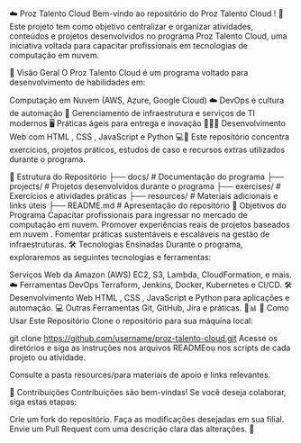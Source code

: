 ☁️ Proz Talento Cloud
Bem-vindo ao repositório do Proz Talento Cloud ! 🎉 Este projeto tem como objetivo centralizar e organizar atividades, conteúdos e projetos desenvolvidos no programa Proz Talento Cloud, uma iniciativa voltada para capacitar profissionais em tecnologias de computação em nuvem.

🚀 Visão Geral
O Proz Talento Cloud é um programa voltado para desenvolvimento de habilidades em:

Computação em Nuvem (AWS, Azure, Google Cloud) ☁️
DevOps e cultura de automação 🤖
Gerenciamento de infraestrutura e serviços de TI modernos 🖥️
Práticas ágeis para entrega e inovação 🏃‍♂️💨
Desenvolvimento Web com HTML , CSS , JavaScript e Python 💻🐍
Este repositório concentra exercícios, projetos práticos, estudos de caso e recursos extras utilizados durante o programa.

📂 Estrutura do Repositório
├── docs/                 # Documentação do programa
├── projects/             # Projetos desenvolvidos durante o programa
├── exercises/            # Exercícios e atividades práticas
├── resources/            # Materiais adicionais e links úteis
├── README.md             # Apresentação do repositório
🎯 Objetivos do Programa
Capacitar profissionais para ingressar no mercado de computação em nuvem.
Promover experiências reais de projetos baseados em nuvem .
Fomentar práticas sustentáveis ​​e escaláveis ​​na gestão de infraestruturas.
🛠️ Tecnologias Ensinadas
Durante o programa, exploraremos as seguintes tecnologias e ferramentas:

Serviços Web da Amazon (AWS)
EC2, S3, Lambda, CloudFormation, e mais. ☁️
Ferramentas DevOps
Terraform, Jenkins, Docker, Kubernetes e CI/CD. 🛠️
Desenvolvimento Web
HTML , CSS , JavaScript e Python para aplicações e automação. 💻
Outras Ferramentas
Git, GitHub, Jira e práticas. 🐙📊
📖 Como Usar Este Repositório
Clone o repositório para sua máquina local:

git clone https://github.com/username/proz-talento-cloud.git
Acesse os diretórios e siga as instruções nos arquivos READMEou nos scripts de cada projeto ou atividade.

Consulte a pasta resources/para materiais de apoio e links relevantes.

🤝 Contribuições
Contribuições são bem-vindas! Se você deseja colaborar, siga estas etapas:

Crie um fork do repositório.
Faça as modificações desejadas em sua filial.
Envie um Pull Request com uma descrição clara das alterações. 🙌
